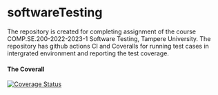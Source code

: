 # softwareTesting

The repository is created for completing assignment of the course COMP.SE.200-2022-2023-1 Software Testing, Tampere University. The repository has github actions CI and Coveralls for running test cases in intergrated environment and reporting the test coverage. 

#### The Coverall 
<a href='https://coveralls.io/github/Shurakshya/softwareTesting?branch=main'><img src='https://coveralls.io/repos/github/Shurakshya/softwareTesting/badge.svg?branch=main' alt='Coverage Status' /></a>
